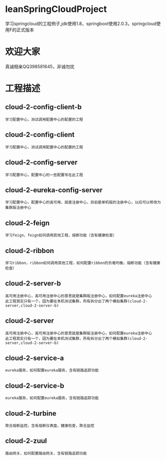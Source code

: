 # leanSpringCloudProject
学习springcloud的工程例子,jdk使用1.8，springboot使用2.0.3，springcloud使用F的正式版本
# 欢迎大家
真诚相亲QQ398581645，非诚勿扰
# 工程描述
## cloud-2-config-client-b
```
学习配置中心，测试调用配置中心的配置的工程
```
## cloud-2-config-client
```
学习配置中心，测试调用配置中心的配置的工程
```
## cloud-2-config-server
```
学习配置中心，配置中心的一些配置写在此工程
```
## cloud-2-eureka-config-server
```
学习配置中心，配置中心的高可用，就是注册中心，目前是单机版的注册中心，以后可以修改为集群版注册中心
```
## cloud-2-feign
```
学习feign，feign如何调用其他工程，熔断功能（含有健康检查）
```
## cloud-2-ribbon
```
学习ribbon，ribbon如何调用其他工程，如何配置ribbon的负载均衡，熔断功能（含有健康检查）
```
## cloud-2-server-b
```
高可用注册中心，高可用注册中心的意思就是集群版注册中心，如何配置eureka注册中心
此工程其实只有一个，因为要在本机测试集群，所有拆分出了两个模拟集群(cloud-2-server,cloud-2-server-b)
```
## cloud-2-server
```
高可用注册中心，高可用注册中心的意思就是集群版注册中心，如何配置eureka注册中心
此工程其实只有一个，因为要在本机测试集群，所有拆分出了两个模拟集群(cloud-2-server,cloud-2-server-b)
```
## cloud-2-service-a
```
eureka服务，如何配置eureka服务，含有链路追踪功能
```
## cloud-2-service-b
```
eureka服务，如何配置eureka服务，含有链路追踪功能
```
## cloud-2-turbine
```
聚合熔断监控，含有熔断仪表盘，健康检查，聚合监控
```
## cloud-2-zuul
```
路由网关，如何配置路由网关，含有链路追踪功能
```